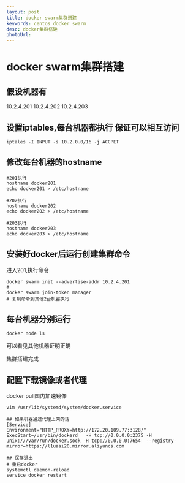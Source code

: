 ```yaml
---
layout: post
title: docker swarm集群搭建
keywords: centos docker swarm
desc: docker集群搭建
photoUrl:
---
```


# docker swarm集群搭建

## 假设机器有
10.2.4.201 10.2.4.202 10.2.4.203

## 设置iptables,每台机器都执行 保证可以相互访问

```shell
iptales -I INPUT -s 10.2.0.0/16 -j ACCPET
```

## 修改每台机器的hostname
```shell
#201执行
hostname docker201
echo docker201 > /etc/hostname

#202执行
hostname docker202
echo docker202 > /etc/hostname

#203执行
hostname docker203
echo docker203 > /etc/hostname
```

## 安装好docker后运行创建集群命令
进入201,执行命令
```shell
docker swarm init --advertise-addr 10.2.4.201
#
docker swarm join-token manager
# 复制命令到其他2台机器执行
```

## 每台机器分别运行
```shell
docker node ls
```
可以看见其他机器证明正确

集群搭建完成

## 配置下载镜像或者代理
docker pull国内加速镜像
```shell
vim /usr/lib/systemd/system/docker.service

## 如果机器通过代理上网的话
[Service]
Environment="HTTP_PROXY=http://172.20.109.77:3128/" 
ExecStart=/usr/bin/dockerd   -H tcp://0.0.0.0:2375 -H unix:///var/run/docker.sock -H tcp://0.0.0.0:7654  --registry-mirror=https://l1uaai20.mirror.aliyuncs.com

## 保存退出
# 重启docker
systemctl daemon-reload
service docker restart
```

